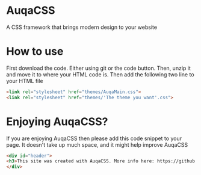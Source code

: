 # AuqaCSS
A CSS framework that brings modern design to your website

# How to use

First download the code. Either using git or the code button. Then, unzip it and move it to where your HTML code is.
Then add the following two line to your HTML file 
```HTML
<link rel="stylesheet" href="themes/AuqaMain.css">
<link rel="stylesheet" href="themes/'The theme you want'.css">
```
# Enjoying AuqaCSS?
If you are enjoying AuqaCSS then please add this code snippet to your page.
It doesn't take up much space, and it might help improve AuqaCSS
```HTML
<div id="header">
<h3>This site was created with AuqaCSS. More info here: https://github.com/Darth-Ness/AuqaCSS</h3>
</div>
```
